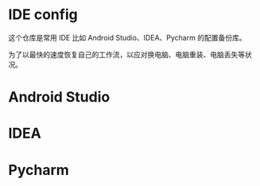 # IDE config

这个仓库是常用 IDE 比如 Android Studio、IDEA、Pycharm 的配置备份库。

为了以最快的速度恢复自己的工作流，以应对换电脑、电脑重装、电脑丢失等状况。

# Android Studio



# IDEA



# Pycharm

